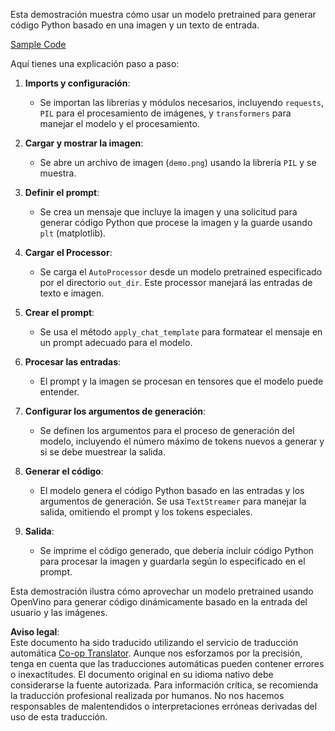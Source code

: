 <!--
CO_OP_TRANSLATOR_METADATA:
{
  "original_hash": "d7d7afa242a4a041ff4193546d4baf16",
  "translation_date": "2025-07-17T05:00:27+00:00",
  "source_file": "md/02.Application/04.Vision/Phi3/E2E_OpenVino_Phi3Vision.md",
  "language_code": "es"
}
-->
Esta demostración muestra cómo usar un modelo pretrained para generar código Python basado en una imagen y un texto de entrada.

[Sample Code](../../../../../../code/06.E2E/E2E_OpenVino_Phi3-vision.ipynb)

Aquí tienes una explicación paso a paso:

1. **Imports y configuración**:
   - Se importan las librerías y módulos necesarios, incluyendo `requests`, `PIL` para el procesamiento de imágenes, y `transformers` para manejar el modelo y el procesamiento.

2. **Cargar y mostrar la imagen**:
   - Se abre un archivo de imagen (`demo.png`) usando la librería `PIL` y se muestra.

3. **Definir el prompt**:
   - Se crea un mensaje que incluye la imagen y una solicitud para generar código Python que procese la imagen y la guarde usando `plt` (matplotlib).

4. **Cargar el Processor**:
   - Se carga el `AutoProcessor` desde un modelo pretrained especificado por el directorio `out_dir`. Este processor manejará las entradas de texto e imagen.

5. **Crear el prompt**:
   - Se usa el método `apply_chat_template` para formatear el mensaje en un prompt adecuado para el modelo.

6. **Procesar las entradas**:
   - El prompt y la imagen se procesan en tensores que el modelo puede entender.

7. **Configurar los argumentos de generación**:
   - Se definen los argumentos para el proceso de generación del modelo, incluyendo el número máximo de tokens nuevos a generar y si se debe muestrear la salida.

8. **Generar el código**:
   - El modelo genera el código Python basado en las entradas y los argumentos de generación. Se usa `TextStreamer` para manejar la salida, omitiendo el prompt y los tokens especiales.

9. **Salida**:
   - Se imprime el código generado, que debería incluir código Python para procesar la imagen y guardarla según lo especificado en el prompt.

Esta demostración ilustra cómo aprovechar un modelo pretrained usando OpenVino para generar código dinámicamente basado en la entrada del usuario y las imágenes.

**Aviso legal**:  
Este documento ha sido traducido utilizando el servicio de traducción automática [Co-op Translator](https://github.com/Azure/co-op-translator). Aunque nos esforzamos por la precisión, tenga en cuenta que las traducciones automáticas pueden contener errores o inexactitudes. El documento original en su idioma nativo debe considerarse la fuente autorizada. Para información crítica, se recomienda la traducción profesional realizada por humanos. No nos hacemos responsables de malentendidos o interpretaciones erróneas derivadas del uso de esta traducción.